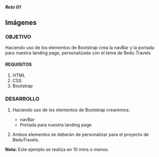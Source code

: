 ##### Reto 01
## Imágenes

### OBJETIVO
Haciendo uso de los elementos de Bootstrap crea la navBar y la portada para nuestra landing page, personalizada con el tema de Bedu Travels

#### REQUISITOS
1. HTML
1. CSS
1. Bootstrap

### DESARROLLO
1. Haciendo uso de los elementos de Bootstrap crearemos:
   - navBar
   - Portada para nuestra landing page

1. Ambos elementos se deberán de personalizar para el proyecto de BeduTravels.


__Nota:__ Este ejemplo se realiza en 10 mins o menos.
